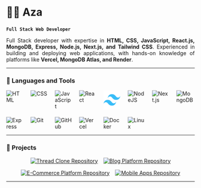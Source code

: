 # 🐱‍👤 Aza

**`Full Stack Web Developer`**

<div align="justify">
Full Stack developer with expertise in <strong>HTML, CSS, JavaScript, React.js, MongoDB, Express, Node.js, Next.js, and Tailwind CSS</strong>. Experienced in building and deploying web applications, with hands-on knowledge of platforms like <strong>Vercel, MongoDB Atlas, and Render</strong>.
</div>

---

### 🧰 Languages and Tools

<div align="justify" style="display: flex; flex-wrap: wrap; gap: 20px;">
    <img alt="HTML" width="45px" src="https://cdn.jsdelivr.net/gh/devicons/devicon/icons/html5/html5-plain.svg" />
    <img alt="CSS" width="45px" src="https://cdn.jsdelivr.net/gh/devicons/devicon/icons/css3/css3-plain.svg" />
    <img alt="JavaScript" width="45px" src="https://cdn.jsdelivr.net/gh/devicons/devicon/icons/javascript/javascript-plain.svg" />
    <img alt="React" width="45px" src="https://cdn.jsdelivr.net/gh/devicons/devicon/icons/react/react-original.svg" />
    <img alt="TailwindCSS" width="45px" src="https://github.com/devicons/devicon/blob/v2.16.0/icons/tailwindcss/tailwindcss-original.svg" />
    <img alt="NodeJS" width="45px" src="https://cdn.jsdelivr.net/gh/devicons/devicon/icons/nodejs/nodejs-original.svg" />
    <img alt="Next.js" width="45px" src="https://cdn.jsdelivr.net/gh/devicons/devicon/icons/nextjs/nextjs-original.svg" />
    <img alt="MongoDB" width="45px" src="https://cdn.jsdelivr.net/gh/devicons/devicon/icons/mongodb/mongodb-plain.svg" />
    <img alt="Express" width="45px" src="https://cdn.jsdelivr.net/gh/devicons/devicon/icons/express/express-original.svg" />
    <img alt="Git" width="45px" src="https://cdn.jsdelivr.net/gh/devicons/devicon/icons/git/git-original.svg" />
    <img alt="GitHub" width="45px" src="https://cdn.jsdelivr.net/gh/devicons/devicon/icons/github/github-original.svg" />
    <img alt="Vercel" width="45px" src="https://cdn.jsdelivr.net/gh/devicons/devicon/icons/vercel/vercel-original.svg" />
    <img alt="Docker" width="45px" src="https://cdn.jsdelivr.net/gh/devicons/devicon/icons/docker/docker-original.svg" />
    <img alt="Linux" width="45px" src="https://cdn.jsdelivr.net/gh/devicons/devicon/icons/linux/linux-original.svg" />
</div>


---

### 📂 Projects

<div align="center" style="display: flex; flex-wrap: wrap; justify-content: center; gap: 15px;">
    <a href="https://github.com/AZWALUWU/Thread-Clone">
        <img src="https://github-readme-stats.vercel.app/api/pin/?username=AZWALUWU&repo=Thread-Clone" alt="Thread Clone Repository" width="400px" />
    </a>
    <a href="https://github.com/AZWALUWU/Blog-Platform">
        <img src="https://github-readme-stats.vercel.app/api/pin/?username=AZWALUWU&repo=Blog-Platform" alt="Blog Platform Repository" width="400px" />
    </a>
    <a href="https://github.com/AZWALUWU/ECommerce-Platform">
        <img src="https://github-readme-stats.vercel.app/api/pin/?username=AZWALUWU&repo=ECommerce-Platform" alt="E-Commerce Platform Repository" width="400px" />
    </a>
    <a href="https://github.com/AZWALUWU/Mobile-Apps">
        <img src="https://github-readme-stats.vercel.app/api/pin/?username=AZWALUWU&repo=Mobile-Apps" alt="Mobile Apps Repository" width="400px" />
    </a>
</div>

---
